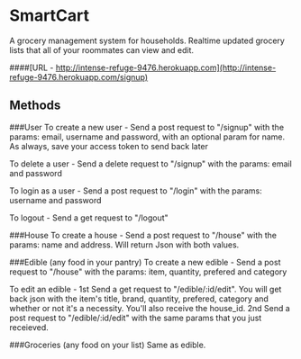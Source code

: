 # SmartCart
A grocery management system for households.  Realtime updated grocery lists that all of your roommates can view and edit.

####[URL  -  http://intense-refuge-9476.herokuapp.com](http://intense-refuge-9476.herokuapp.com/signup)

## Methods
###User
To create a new user - Send a post request to "/signup" with the params: email, username and password, with an optional param for name.  As always, save your access token to send back later

To delete a user - Send a delete request to "/signup" with the params: email and password

To login as a user - Send a post request to "/login" with the params: username and password

To logout - Send a get request to "/logout"

###House
To create a house - Send a post request to "/house" with the params: name and address.  Will return Json with both values.


###Edible (any food in your pantry)
To create a new edible - Send a post request to "/house" with the params: item, quantity, prefered and category

To edit an edible - 
1st Send a get request to "/edible/:id/edit".  You will get back json with the item's title, brand, quantity, prefered, category and whether or not it's a necessity.  You'll also receive the house_id.
2nd Send a post request to "/edible/:id/edit" with the same params that you just receieved.

###Groceries (any food on your list)
Same as edible.

